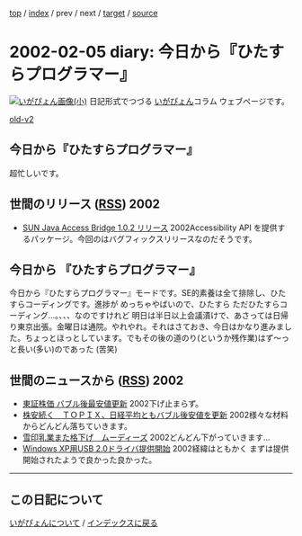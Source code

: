 [top](https://igapyon.github.io/diary/) 
 / [index](https://igapyon.github.io/diary/2002/index.html) 
 / prev 
 / next 
 / [target](https://igapyon.github.io/diary/2002/ig020205.html) 
 / [source](https://github.com/igapyon/diary/blob/gh-pages/2002/ig020205.html.src.md) 

2002-02-05 diary: 今日から『ひたすらプログラマー』
=====================================================================================================
[![いがぴょん画像(小)](https://igapyon.github.io/diary/images/iga200306s.jpg "いがぴょん")](https://igapyon.github.io/diary/memo/memoigapyon.html) 日記形式でつづる [いがぴょん](https://igapyon.github.io/diary/memo/memoigapyon.html)コラム ウェブページです。

[old-v2](ig020205-orig.html)

## 今日から『ひたすらプログラマー』

超忙しいです。


## 世間のリリース ([RSS](ig020205-release.xml)) 2002

* [SUN Java Access Bridge 1.0.2 リリース](http://java.sun.com/products/accessbridge/)  2002Accessibility API を提供するパッケージ。今回のはバグフィックスリリースなのだそうです。

## 今日から 『ひたすらプログラマー』

今日から『ひたすらプログラマー』モードです。SE的素養は全て排除し、ひたすらコーディングです。進捗が めっちゃやばいので、ひたすら ただひたすらコーディング…。、、、なのですけれど 明日は半日以上会議漬けで、あさっては日帰り東京出張。金曜日は通院。やれやれ。それはさておき、今日はかなり進みました。ちょっとほっとしています。でもその後の道のり(というか残作業)はず～っと長い(多い)のであった (苦笑)

## 世間のニュースから ([RSS](ig020205-news.xml)) 2002

* [東証株価 バブル後最安値更新](http://www.nhk.or.jp/news/2002/02/05/grri84000000a0um.html)  2002下げ止まらず。
* [株安続く　ＴＯＰＩＸ、日経平均ともバブル後安値を更新](http://www.asahi.com/business/update/0205/013.html)  2002様々な材料からどんどん落ちていきます。
* [雪印乳業また格下げ　ムーディーズ](http://www.asahi.com/business/update/0205/015.html)  2002どんどん下がっていきます…
* [Windows XP用USB 2.0ドライバ提供開始](http://www.zdnet.co.jp/news/0202/02/b_0201_01.html)  2002経緯はともかく まずは提供開始されたようで良かった良かった。


----------------------------------------------------------------------------------------------------

## この日記について
[いがぴょんについて](https://igapyon.github.io/diary/memo/memoigapyon.html) / [インデックスに戻る](https://igapyon.github.io/diary/idxall.html)
